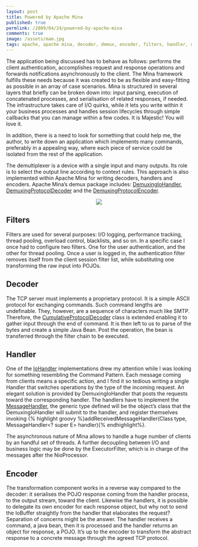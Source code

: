 ```yaml
---
layout: post
title: Powered by Apache Mina
published: true
permlink: /2009/04/24/powered-by-apache-mina
comments: true
image: /assets/mam.jpg
tags: apache, apache mina, decoder, demux, encoder, filters, handler, mina, server, tcp
---
```

The application being discussed has to behave as follows: performs the client authentication, accomplishes request and response operations and forwards notifications asynchronously to the client. The Mina framework fulfills these needs because it was created to be as flexible and easy-fitting as possible in an array of case scenarios. Mina is structured in several layers that briefly can be broken down into: input parsing, execution of concatenated processes, and serialisation of  related responses, if needed. The infrastructure takes care of I/O  quirks, while it lets you write within it your business processes and handles session lifecycles through simple callbacks that you can manage within a  few codes. It is Majestic! You will love it.

In addition, there is a need to look for something that could help me, the author, to write down an application which implements many commands, preferably in a appealing way, where each piece of service could be isolated from the rest of the application.

The demultiplexer is a device with a single input and many outputs. Its role is to select the output line according to context rules. This approach is also implemented within Apache Mina for writing decoders, handlers and encoders. Apache Mina’s demux package includes: [DemuxingIoHandler](http://mina.apache.org/report/trunk/apidocs/org/apache/mina/handler/demux/DemuxingIoHandler.html), [DemuxingProtocolDecoder](http://mina.apache.org/report/trunk/apidocs/org/apache/mina/filter/codec/demux/DemuxingProtocolDecoder.html) and the [DemuxingProtocolEncoder](http://mina.apache.org/report/trunk/apidocs/org/apache/mina/filter/codec/demux/DemuxingProtocolEncoder.html).

<center><img  src="{{ site.url }}/assets/mam.jpg"/></center>

## Filters
Filters are used for several purposes: I/O logging, performance tracking, thread pooling, overload control, blacklists, and so on. In a specific case I once had to configure two filters. One for the user authentication, and the other for thread pooling. Once a user is logged in, the authentication filter removes itself from the client session filter list, while substituting one transforming the raw input into POJOs.

## Decoder
The TCP server must implements a proprietary protocol. It is a simple ASCII protocol for exchanging commands. Such command lengths are undefinable. They, however, are a sequence of characters much like SMTP. Therefore, the [CumulativeProtocolDecoder](http://mina.apache.org/report/trunk/apidocs/org/apache/mina/filter/codec/CumulativeProtocolDecoder.html) class is extended enabling it to gather input through the end of command. It is then left to us to parse of the bytes and create a simple Java Bean. Post the operation, the bean is transferred through the filter chain to be executed.

## Handler
One of the [IoHandler](http://mina.apache.org/report/trunk/apidocs/org/apache/mina/core/service/IoHandler.html) implementations drew my attention while I was looking for something resembling the Command Pattern. Each message coming from clients means a specific action, and I find it so tedious writing a single Handler that switches operations by the type of the incoming request. An elegant solution is provided by DemuxingIoHandler that posts the requests toward the corresponding handler. The handlers have to implement the [MessageHandler](http://mina.apache.org/report/trunk/apidocs/org/apache/mina/handler/demux/MessageHandler.html), the generic type defined will be the object’s class that the DemuxingIoHandler will submit to the handler, and register themselves invoking {% highlight groovy %}addReceivedMessageHandler(Class<E> type, MessageHandler<? super E> handler){% endhighlight%}.

The asynchronous nature of Mina allows to handle a huge number of clients by an handful set of threads. A further decoupling between I/O and business logic may be done by the ExecutorFilter, which is in charge of the messages after the NioProcessor.

## Encoder
The transformation component works in a reverse way compared to the decoder: it serialises the POJO response coming from the handler process, to the output stream, toward the client. Likewise the handlers, it is possible to delegate its own encoder for each response object, but why not to send the IoBuffer straightly from the handler that elaborates the request? Separation of concerns might be the answer. The handler receives a command, a java bean, then it is processed and the handler returns an object for response, a POJO. It’s up to the encoder to transform the abstract response to a concrete message through the agreed TCP protocol.
